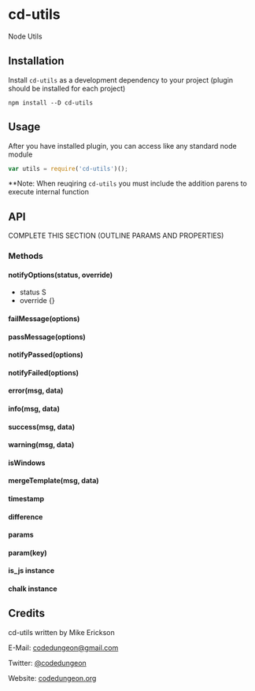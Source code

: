 # cd-utils
Node Utils

## Installation

Install `cd-utils` as a development dependency to your project (plugin should be installed for each project)

```shell
npm install --D cd-utils
```


## Usage

After you have installed plugin, you can access like any standard node module

```javascript
var utils = require('cd-utils')();
```
**Note: When reuqiring `cd-utils` you must include the addition parens to execute internal function

## API

COMPLETE THIS SECTION (OUTLINE PARAMS AND PROPERTIES)

### Methods

#### notifyOptions(status, override)

- status   S
- override {}

#### failMessage(options)

#### passMessage(options)

#### notifyPassed(options)

#### notifyFailed(options)

#### error(msg, data)

#### info(msg, data)

#### success(msg, data)

#### warning(msg, data)

#### isWindows

#### mergeTemplate(msg, data)

#### timestamp

#### difference

#### params

#### param(key)

#### is_js instance 

#### chalk instance 

#### 


## Credits

cd-utils written by Mike Erickson

E-Mail: [codedungeon@gmail.com](mailto:codedungeon@gmail.com)

Twitter: [@codedungeon](http://twitter.com/codedungeon)

Website: [codedungeon.org](http://codedungeon.org)


